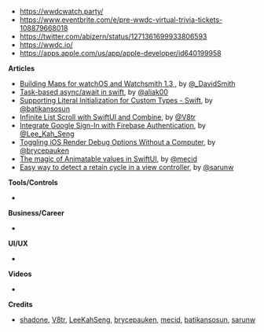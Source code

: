 - https://wwdcwatch.party/
- https://www.eventbrite.com/e/pre-wwdc-virtual-trivia-tickets-108879668018
- https://twitter.com/abizern/status/1271361699933806593
- https://wwdc.io/
- https://apps.apple.com/us/app/apple-developer/id640199958

**Articles**

* [Building Maps for watchOS and Watchsmith 1.3 ](https://david-smith.org/blog/2020/06/08/building-maps-for-watchos-and-watchsmith/), by [@_DavidSmith](http://twitter.com/_DavidSmith)
* [Task-based async/await in swift](https://medium.com/macoclock/async-await-in-swift-with-tasker-41f6057e64af), by [@aliak00](https://twitter.com/aliak00)
* [Supporting Literal Initialization for Custom Types - Swift](https://medium.com/@batikansosun/supporting-literal-initialization-for-custom-types-662fa6fa23cb), by [@batikansosun](https://twitter.com/batikansosun)
* [Infinite List Scroll with SwiftUI and Combine](https://www.vadimbulavin.com/infinite-list-scroll-swiftui-combine/), by [@V8tr](https://twitter.com/V8tr)
* [Integrate Google Sign-In with Firebase Authentication](https://swiftsenpai.com/development/google-sign-in-firebase-authentication/), by [@Lee_Kah_Seng](https://twitter.com/Lee_Kah_Seng)
* [Toggling iOS Render Debug Options Without a Computer](https://bryce.co/on-device-render-debugging/), by [@brycepauken](https://twitter.com/brycepauken)
* [The magic of Animatable values in SwiftUI](https://swiftwithmajid.com/2020/06/17/the-magic-of-animatable-values-in-swiftui/), by [@mecid](https://twitter.com/mecid)
* [Easy way to detect a retain cycle in a view controller](https://sarunw.com/posts/easy-way-to-detect-retain-cycle-in-view-controller/), by [@sarunw](https://twitter.com/sarunw)

**Tools/Controls**

*

**Business/Career**

*

**UI/UX**

*

**Videos**

*

**Credits**

* [shadone](https://github.com/shadone), [V8tr](https://github.com/V8tr), [LeeKahSeng](https://github.com/LeeKahSeng), [brycepauken](https://github.com/brycepauken), [mecid](https://github.com/mecid), [batikansosun](https://github.com/batikansosun), [sarunw](https://github.com/sarunw)
